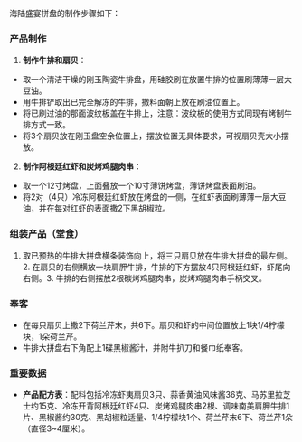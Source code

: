 海陆盛宴拼盘的制作步骤如下：
###  产品制作
1. **制作牛排和扇贝**：
- 取一个清洁干燥的刚玉陶瓷牛排盘，用硅胶刷在放置牛排的位置刷薄薄一层大豆油。
- 用牛排铲取出已完全解冻的牛排，撒料面朝上放在刷油位置上。
-  将已刷过油的那面波纹板盖在牛排上，注意：波纹板的使用方式同现有烤制牛排方式一致。
- 将3个扇贝放在刚玉盘空余位置上，摆放位置无具体要求，可视扇贝壳大小摆放。
2.  **制作阿根廷红虾和炭烤鸡腿肉串**：
 -    取一个12寸烤盘，上面叠放一个10寸薄饼烤盘，薄饼烤盘表面刷油。
 - 将2对（4只）冷冻阿根廷红虾放在烤盘的一侧，在红虾表面刷薄薄一层大豆油，并在每对红虾的表面撒2下黑胡椒粒。
### 组装产品（堂食）
1.  取已预热的牛排大拼盘横条装饰向上，将三只扇贝放在牛排大拼盘的最左侧。2. 在扇贝的右侧横放一块肩胛牛排，牛排的下方摆放4只阿根廷红虾，虾尾向右侧。3. 牛排的右侧摆放2根碳烤鸡腿肉串，炭烤鸡腿肉串手柄交叉。
### 奉客
- 在每只扇贝上撒2下荷兰芹末，共6下。扇贝和虾的中间位置放上1块1/4柠檬块，1朵荷兰芹。
- 牛排大拼盘右下角配上1碟黑椒酱汁，并附牛扒刀和餐巾纸奉客。
### 重要数据
- **产品配方表**：配料包括冷冻虾夷扇贝3只、蒜香黄油风味酱36克、马苏里拉芝士约15克、冷冻开背阿根廷红虾4只、炭烤鸡腿肉串2根、调味南美肩胛牛排1片、黑椒酱约30克、黑胡椒粒适量、1/4柠檬块1个、荷兰芹末6下、荷兰芹1朵（直径3~4厘米）。